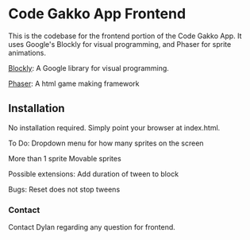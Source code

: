 # Code Gakko App Frontend

This is the codebase for the frontend portion of the Code Gakko App. It uses Google's Blockly for visual programming, and Phaser for sprite animations. 

[Blockly](https://developers.google.com/blockly/): A Google library for visual programming.

[Phaser](http://phaser.io): A html game making framework

## Installation
No installation required. Simply point your browser at index.html.

To Do:
Dropdown menu for how many sprites on the screen

More than 1 sprite
Movable sprites

Possible extensions:
Add duration of tween to block

Bugs:
Reset does not stop tweens

### Contact ###
Contact Dylan regarding any question for frontend.